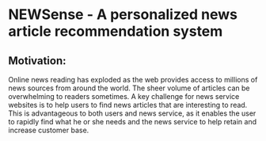 # NEWSense - A personalized news article recommendation system

<p align="center">
  <src="https://github.com/akshay-madar/NEWSense-news-recommendation-system-using-twitter/blob/master/NEWSense%20Logo.png">
</p>

## Motivation:
Online news reading has exploded as the web provides access to millions of news sources from around the world. The sheer volume of articles can be overwhelming to readers sometimes.
A key challenge for news service websites is to help users to find news articles that are interesting to read. This is advantageous to both users and news service, as it enables the user to rapidly find what he or she needs and the news service to help retain and increase customer base.

